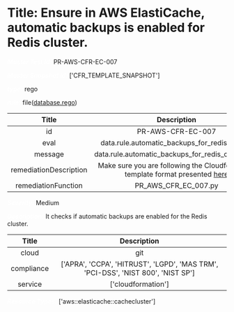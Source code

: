 



# Title: Ensure in AWS ElastiCache, automatic backups is enabled for Redis cluster.


***<font color="white">Master Test Id:</font>*** PR-AWS-CFR-EC-007

***<font color="white">Master Snapshot Id:</font>*** ['CFR_TEMPLATE_SNAPSHOT']

***<font color="white">type:</font>*** rego

***<font color="white">rule:</font>*** file([database.rego])  
  
  
  
  

|Title|Description|
| :---: | :---: |
|id|PR-AWS-CFR-EC-007|
|eval|data.rule.automatic_backups_for_redis_cluster|
|message|data.rule.automatic_backups_for_redis_cluster_err|
|remediationDescription|Make sure you are following the Cloudformation template format presented <a href='https://docs.aws.amazon.com/AWSCloudFormation/latest/UserGuide/aws-properties-elasticache-cache-cluster.html' target='_blank'>here</a>|
|remediationFunction|PR_AWS_CFR_EC_007.py|


***<font color="white">Severity:</font>*** Medium

***<font color="white">Description:</font>*** It checks if automatic backups are enabled for the Redis cluster.  
  
  

|Title|Description|
| :---: | :---: |
|cloud|git|
|compliance|['APRA', 'CCPA', 'HITRUST', 'LGPD', 'MAS TRM', 'PCI-DSS', 'NIST 800', 'NIST SP']|
|service|['cloudformation']|


***<font color="white">Resource Types:</font>*** ['aws::elasticache::cachecluster']


[database.rego]: https://github.com/prancer-io/prancer-compliance-test/tree/master/aws/iac/database.rego
